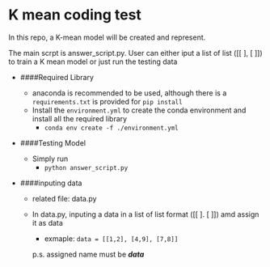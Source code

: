 # K mean coding test

In this repo, a K-mean model will be created and represent.

The main scrpt is answer_script.py. User can either iput a list of list ([[ ], [ ]]) to train a K mean model or just run the testing data

- ####Required Library 
    - anaconda is recommended to be used, although there is a `requirements.txt` is provided for `pip install`
    - Install the `environment.yml` to create the conda environment and install all the required library
        - `conda env create -f ./environment.yml`

- ####Testing Model
    - Simply run 
        -   `python answer_script.py`
        
- ####inputing data
    - related file: data.py
    - In data.py, inputing a data in a list of list format ([[ ]. [ ]]) amd assign it as data
        -   exmaple: `data = [[1,2], [4,9], [7,8]]`
        
        p.s. assigned name must be ***data***